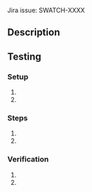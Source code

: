 
<!-- Replace XXXX with the issue number. Issue will be auto-linked -->
Jira issue: SWATCH-XXXX

## Description
<!-- Provide a description of this PR.  Try to provide answers to "what", "how",
and "why" -->

## Testing
<!--
When possible, please use commands a developer can directly paste or modify
-->

### Setup
<!-- Add any steps required to set up the test case -->
1.
1.

### Steps
<!-- Enter each step of the test below -->
1.
1.

### Verification
<!-- Enter the steps needed to verify the test passed -->
1.
1.
